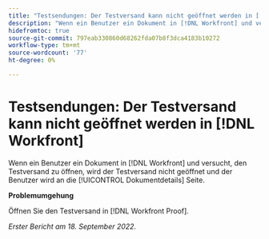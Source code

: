 ```yaml
---
title: "Testsendungen: Der Testversand kann nicht geöffnet werden in [!DNL Workfront]"
description: "Wenn ein Benutzer ein Dokument in [!DNL Workfront] und versucht, den Testversand zu öffnen, wird der Testversand nicht geöffnet und der Benutzer wird an die [!UICONTROL Dokumentdetails] Seite."
hidefromtoc: true
source-git-commit: 797eab330860d68262fda07b8f3dca4183b10272
workflow-type: tm+mt
source-wordcount: '77'
ht-degree: 0%

---
```



# Testsendungen: Der Testversand kann nicht geöffnet werden in [!DNL Workfront]

<!--This article is linked from the WF TOC and the WFP TOC-->

Wenn ein Benutzer ein Dokument in [!DNL Workfront] und versucht, den Testversand zu öffnen, wird der Testversand nicht geöffnet und der Benutzer wird an die [!UICONTROL Dokumentdetails] Seite.

**Problemumgehung**

Öffnen Sie den Testversand in [!DNL Workfront Proof].

_Erster Bericht am 18. September 2022._


